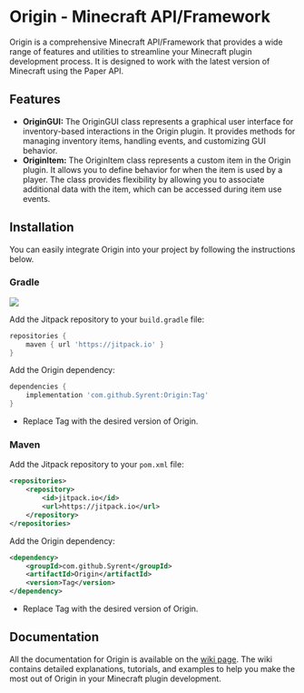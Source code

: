 # Origin - Minecraft API/Framework

Origin is a comprehensive Minecraft API/Framework that provides a wide range of features and utilities to streamline your Minecraft plugin development process. It is designed to work with the latest version of Minecraft using the Paper API.

## Features
- **OriginGUI:** The OriginGUI class represents a graphical user interface for inventory-based interactions in the Origin plugin. It provides methods for managing inventory items, handling events, and customizing GUI behavior.
- **OriginItem:** The OriginItem class represents a custom item in the Origin plugin. It allows you to define behavior for when the item is used by a player. The class provides flexibility by allowing you to associate additional data with the item, which can be accessed during item use events.

## Installation
You can easily integrate Origin into your project by following the instructions below.

### Gradle
[![](https://jitpack.io/v/Syrent/Origin.svg)](https://jitpack.io/#Syrent/Origin)

Add the Jitpack repository to your `build.gradle` file:

```gradle
repositories {
    maven { url 'https://jitpack.io' }
}
```
Add the Origin dependency:
```gradle
dependencies {
    implementation 'com.github.Syrent:Origin:Tag'
}
```
* Replace Tag with the desired version of Origin.

### Maven
Add the Jitpack repository to your `pom.xml` file:

```xml
<repositories>
    <repository>
        <id>jitpack.io</id>
        <url>https://jitpack.io</url>
    </repository>
</repositories>
```
Add the Origin dependency:
```xml
<dependency>
    <groupId>com.github.Syrent</groupId>
    <artifactId>Origin</artifactId>
    <version>Tag</version>
</dependency>
```
* Replace Tag with the desired version of Origin.

## Documentation
All the documentation for Origin is available on the [wiki page](https://github.com/Syrent/Origin/wiki). The wiki contains detailed explanations, tutorials, and examples to help you make the most out of Origin in your Minecraft plugin development.
